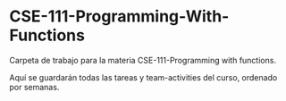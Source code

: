 # CSE-111-Programming-With-Functions
Carpeta de trabajo para la materia CSE-111-Programming with functions.

Aquí se guardarán todas las tareas y team-activities del curso, ordenado por semanas.
